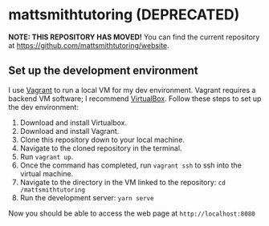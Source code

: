 # mattsmithtutoring (DEPRECATED)

**NOTE: THIS REPOSITORY HAS MOVED!** You can find the current repository at <https://github.com/mattsmithtutoring/website>.

## Set up the development environment

I use [Vagrant](https://www.vagrantup.com/) to run a local VM for my dev environment. Vagrant requires a backend VM software; I recommend [VirtualBox](https://www.virtualbox.org/). Follow these steps to set up the dev environment:

1. Download and install Virtualbox.
1. Download and install Vagrant.
1. Clone this repository down to your local machine.
1. Navigate to the cloned repository in the terminal.
1. Run `vagrant up`.
1. Once the command has completed, run `vagrant ssh` to ssh into the virtual machine.
1. Navigate to the directory in the VM linked to the repository: `cd /mattsmithtutoring`
1. Run the development server: `yarn serve`

Now you should be able to access the web page at `http://localhost:8080`

